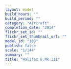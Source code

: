 ```yaml
---
layout: model
build_hours: ""
build_period: ""
category: "Aircraft"
completion_date: "2014"
flickr_set_id: ""
flickr_set_thumbnail_url: ""
model_id: "168"
publish: false
scale: "1/144"
summary: ""
title: "Halifax B.Mk.III"
---
```



